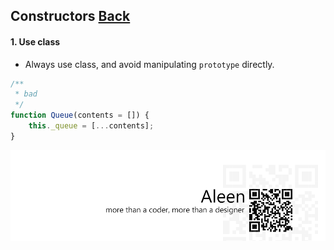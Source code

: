 ## Constructors [**Back**](./../README.md)

#### 1. Use class

- Always use class, and avoid manipulating `prototype` directly.

```js
/**
 * bad
 */
function Queue(contents = []) {
    this._queue = [...contents];
}
```

<a href="http://aleen42.github.io/" target="_blank" ><img src="./../pic/tail.gif"></a>